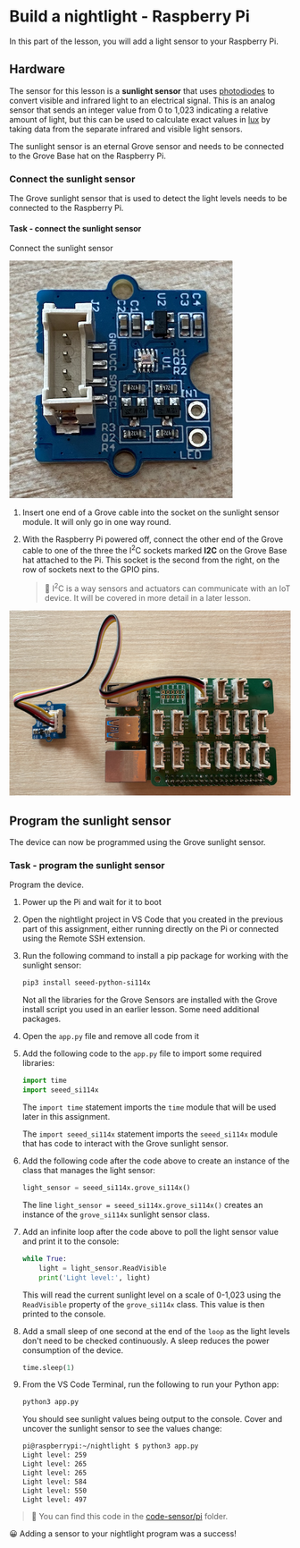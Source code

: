 # Build a nightlight - Raspberry Pi

In this part of the lesson, you will add a light sensor to your Raspberry Pi.

## Hardware

The sensor for this lesson is a **sunlight sensor** that uses [photodiodes](https://wikipedia.org/wiki/Photodiode) to convert visible and infrared light to an electrical signal. This is an analog sensor that sends an integer value from 0 to 1,023 indicating a relative amount of light, but this can be used to calculate exact values in [lux](https://wikipedia.org/wiki/Lux) by taking data from the separate infrared and visible light sensors.

The sunlight sensor is an eternal Grove sensor and needs to be connected to the Grove Base hat on the Raspberry Pi.

### Connect the sunlight sensor

The Grove sunlight sensor that is used to detect the light levels needs to be connected to the Raspberry Pi.

#### Task - connect the sunlight sensor

Connect the sunlight sensor

![A grove sunlight sensor](../../../images/grove-sunlight-sensor.png)

1. Insert one end of a Grove cable into the socket on the sunlight sensor module. It will only go in one way round.

1. With the Raspberry Pi powered off, connect the other end of the Grove cable to one of the three the I<sup>2</sup>C sockets marked **I2C** on the Grove Base hat attached to the Pi. This socket is the second from the right, on the row of sockets next to the GPIO pins.

    > 💁 I<sup>2</sup>C is a way sensors and actuators can communicate with an IoT device. It will be covered in more detail in a later lesson.

![The grove sunlight sensor connected to socket A0](../../../images/pi-sunlight-sensor.png)

## Program the sunlight sensor

The device can now be programmed using the Grove sunlight sensor.

### Task - program the sunlight sensor

Program the device.

1. Power up the Pi and wait for it to boot

1. Open the nightlight project in VS Code that you created in the previous part of this assignment, either running directly on the Pi or connected using the Remote SSH extension.

1. Run the following command to install a pip package for working with the sunlight sensor:

    ```sh
    pip3 install seeed-python-si114x
    ```

    Not all the libraries for the Grove Sensors are installed with the Grove install script you used in an earlier lesson. Some need additional packages.

1. Open the `app.py` file and remove all code from it

1. Add the following code to the `app.py` file to import some required libraries:

    ```python
    import time
    import seeed_si114x
    ```

    The `import time` statement imports the `time` module that will be used later in this assignment.

    The `import seeed_si114x` statement imports the `seeed_si114x` module that has code to interact with the Grove sunlight sensor.

1. Add the following code after the code above to create an instance of the class that manages the light sensor:

    ```python
    light_sensor = seeed_si114x.grove_si114x()
    ```

    The line `light_sensor = seeed_si114x.grove_si114x()` creates an instance of the `grove_si114x` sunlight sensor class.

1. Add an infinite loop after the code above to poll the light sensor value and print it to the console:

    ```python
    while True:
        light = light_sensor.ReadVisible
        print('Light level:', light)
    ```

    This will read the current sunlight level on a scale of 0-1,023 using the `ReadVisible` property of the `grove_si114x` class. This value is then printed to the console.

1. Add a small sleep of one second at the end of the `loop` as the light levels don't need to be checked continuously. A sleep reduces the power consumption of the device.

    ```python
    time.sleep(1)
    ```

1. From the VS Code Terminal, run the following to run your Python app:

    ```sh
    python3 app.py
    ```

    You should see sunlight values being output to the console. Cover and uncover the sunlight sensor to see the values change:

    ```output
    pi@raspberrypi:~/nightlight $ python3 app.py 
    Light level: 259
    Light level: 265
    Light level: 265
    Light level: 584
    Light level: 550
    Light level: 497
    ```

> 💁 You can find this code in the [code-sensor/pi](code-sensor/pi) folder.

😀 Adding a sensor to your nightlight program was a success!
